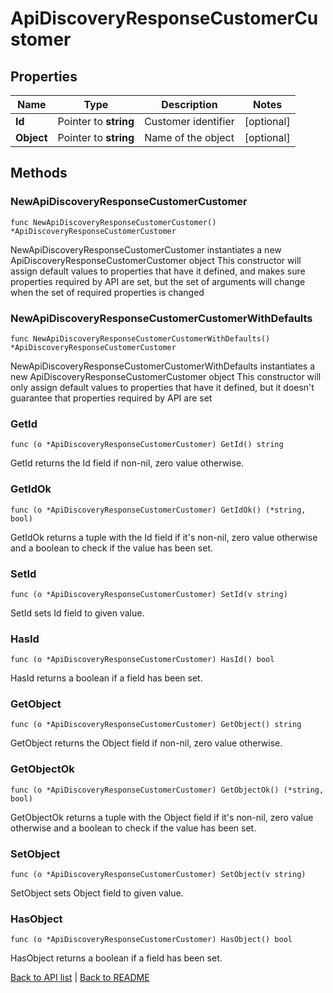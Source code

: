 # ApiDiscoveryResponseCustomerCustomer

## Properties

Name | Type | Description | Notes
------------ | ------------- | ------------- | -------------
**Id** | Pointer to **string** | Customer identifier | [optional] 
**Object** | Pointer to **string** | Name of the object | [optional] 

## Methods

### NewApiDiscoveryResponseCustomerCustomer

`func NewApiDiscoveryResponseCustomerCustomer() *ApiDiscoveryResponseCustomerCustomer`

NewApiDiscoveryResponseCustomerCustomer instantiates a new ApiDiscoveryResponseCustomerCustomer object
This constructor will assign default values to properties that have it defined,
and makes sure properties required by API are set, but the set of arguments
will change when the set of required properties is changed

### NewApiDiscoveryResponseCustomerCustomerWithDefaults

`func NewApiDiscoveryResponseCustomerCustomerWithDefaults() *ApiDiscoveryResponseCustomerCustomer`

NewApiDiscoveryResponseCustomerCustomerWithDefaults instantiates a new ApiDiscoveryResponseCustomerCustomer object
This constructor will only assign default values to properties that have it defined,
but it doesn't guarantee that properties required by API are set

### GetId

`func (o *ApiDiscoveryResponseCustomerCustomer) GetId() string`

GetId returns the Id field if non-nil, zero value otherwise.

### GetIdOk

`func (o *ApiDiscoveryResponseCustomerCustomer) GetIdOk() (*string, bool)`

GetIdOk returns a tuple with the Id field if it's non-nil, zero value otherwise
and a boolean to check if the value has been set.

### SetId

`func (o *ApiDiscoveryResponseCustomerCustomer) SetId(v string)`

SetId sets Id field to given value.

### HasId

`func (o *ApiDiscoveryResponseCustomerCustomer) HasId() bool`

HasId returns a boolean if a field has been set.

### GetObject

`func (o *ApiDiscoveryResponseCustomerCustomer) GetObject() string`

GetObject returns the Object field if non-nil, zero value otherwise.

### GetObjectOk

`func (o *ApiDiscoveryResponseCustomerCustomer) GetObjectOk() (*string, bool)`

GetObjectOk returns a tuple with the Object field if it's non-nil, zero value otherwise
and a boolean to check if the value has been set.

### SetObject

`func (o *ApiDiscoveryResponseCustomerCustomer) SetObject(v string)`

SetObject sets Object field to given value.

### HasObject

`func (o *ApiDiscoveryResponseCustomerCustomer) HasObject() bool`

HasObject returns a boolean if a field has been set.


[Back to API list](../README.md#documentation-for-api-endpoints) | [Back to README](../README.md)


